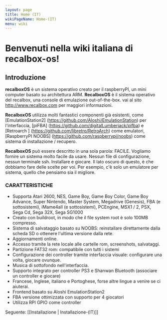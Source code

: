 ```yaml
---
layout: page
title: Home (IT)
wikiPageName: Home-(IT)
menu: wiki
---
```


# Benvenuti nella wiki italiana di recalbox-os!

## Introduzione
**recalboxOS** è un sistema operativo creato per il raspberryPI, un mini computer basato su architettura ARM.
**RecalboxOS** è il sistema operativo del recalbox, una console di emulazione out-of-the-box. vai al sito http://www.recalbox.com per maggiori informazioni.

**RecalboxOS** utilizza molti fantastici componenti già esistenti, come [EmulationStation2] (https://github.com/Aloshi/EmulationStation) per l'interfaccia, [piFBA] (https://github.com/digitalLumberjack/pifba) e [Retroarch ] (https://github.com/libretro/RetroArch) come emulatori, [RaspberryPI NOOBS] (https://github.com/raspberrypi/noobs) come sistema di installazione / recupero.

**RecalboxOS** può essere descritto in una sola parola: FACILE. Vogliamo fornire un sistema molto facile da usare. Nessun file di configurazione, nessun terminale ssh. Installare e giocare. Il lato oscuro di questo, è che dobbiamo fare delle scelte per voi. Per esempio, c'è solo un emulatore per sistema, quello che pensiamo sia il migliore.


### CARATTERISTICHE ###

- Supporta Atari 2600, NES, Game Boy, Game Boy Color, Game Boy Advance, Super Nintendo, Master System, Megadrive (Genesis), FBA (e sottosistemi), iMame4all (e sottosistemi), PCEngine, MSX1 / 2, PSX, Sega Cd, Sega 32X, Sega SG1000
- Creato con buildroot, in modo che il file system root è solo 100MB compresso.
- Sistema di salvataggio basato su NOOBS: reinstallare direttamente dalla scheda SD o ottenere l'ultima versione dalla rete.
- Aggiornamenti online.
- Accesso tramite la rete locale alle cartelle rom, screenshots, salvataggi.
- Partizione FAT32 rom: compatibile con tutti i sistemi
- Configurazione dei controller tramite interfaccia visuale: configurare una volta, giocare ovunque.
- Musica di sottofondo nell'interfaccia.
- Supporto integrato per controller PS3 e Shanwan Bluetooth (associare un controller e giocare)
- Francese, Inglese, italiano e Portoghese, forse altre lingue a venire se ci aiuterai.
- Frontend basato su Aloshi EmulationStation2
- FBA versione ottimizzata con supporto per 4 giocatori
- Utilizza RPI GPIO come controller


Seguente: [[Installazione | Installazione-(IT)]]
